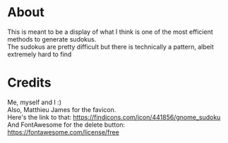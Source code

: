 # About

This is meant to be a display of what I think is one of the most efficient methods to generate sudokus. <br>
The sudokus are pretty difficult but there is technically a pattern, albeit extremely hard to find

# Credits

Me, myself and I :) <br>
Also, Matthieu James for the favicon. <br>
Here's the link to that: https://findicons.com/icon/441856/gnome_sudoku <br>
And FontAwesome for the delete button: https://fontawesome.com/license/free
